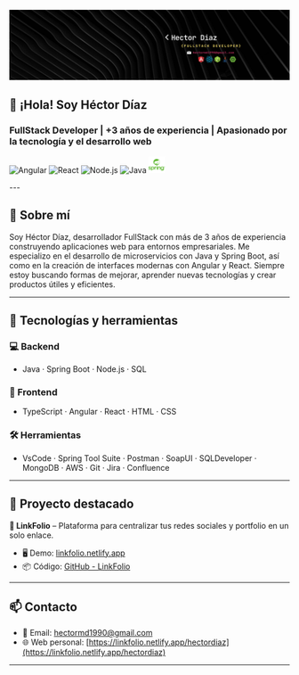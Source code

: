 <p align="center">
  <img src="banner.png" alt="Banner de Héctor Díaz" />
</p>

## 👋 ¡Hola! Soy Héctor Díaz  
### FullStack Developer | +3 años de experiencia | Apasionado por la tecnología y el desarrollo web
<p>
  <img src="https://cdn.jsdelivr.net/gh/devicons/devicon/icons/angularjs/angularjs-original.svg" height="30" alt="Angular" />
  <img src="https://cdn.jsdelivr.net/gh/devicons/devicon/icons/react/react-original.svg" height="30" alt="React" />
  <img src="https://cdn.jsdelivr.net/gh/devicons/devicon/icons/nodejs/nodejs-original.svg" height="30" alt="Node.js" />
  <img src="https://cdn.jsdelivr.net/gh/devicons/devicon/icons/java/java-original.svg" height="30" alt="Java" />
  <img src="https://raw.githubusercontent.com/devicons/devicon/master/icons/spring/spring-original-wordmark.svg" height="30" alt="Spring Boot" />
</p>
---

## 🧠 Sobre mí

Soy Héctor Díaz, desarrollador FullStack con más de 3 años de experiencia construyendo aplicaciones web para entornos empresariales. Me especializo en el desarrollo de microservicios con Java y Spring Boot, así como en la creación de interfaces modernas con Angular y React. Siempre estoy buscando formas de mejorar, aprender nuevas tecnologías y crear productos útiles y eficientes.

---

## 🧰 Tecnologías y herramientas

### 💻 Backend
- Java · Spring Boot · Node.js · SQL

### 🎨 Frontend
- TypeScript · Angular · React · HTML · CSS

### 🛠️ Herramientas
- VsCode · Spring Tool Suite · Postman · SoapUI · SQLDeveloper · MongoDB · AWS · Git · Jira · Confluence

---

## 🚀 Proyecto destacado

**🔗 LinkFolio** – Plataforma para centralizar tus redes sociales y portfolio en un solo enlace.

- 🖥️ Demo: [linkfolio.netlify.app](https://linkfolio.netlify.app)  
- 📦 Código: [GitHub - LinkFolio](https://github.com/Hectormd1/linkfolio)

---

## 📫 Contacto

- 📧 Email: [hectormd1990@gmail.com](mailto:hectormd1990@gmail.com)  
- 🌐 Web personal: [https://linkfolio.netlify.app/hectordiaz](https://linkfolio.netlify.app/hectordiaz)

---
